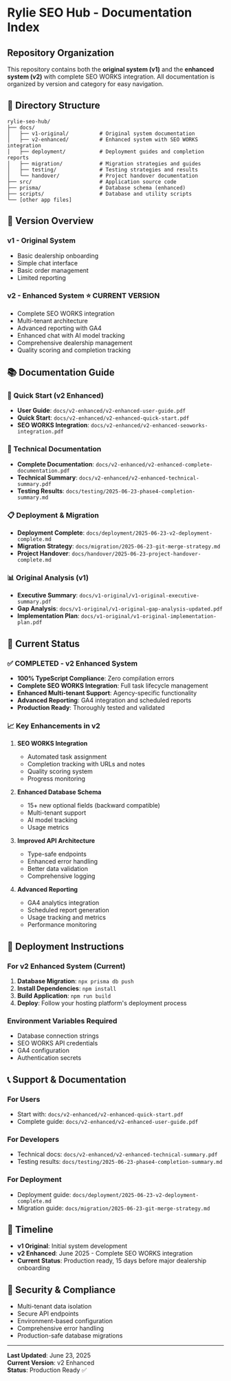 # Rylie SEO Hub - Documentation Index

## Repository Organization

This repository contains both the **original system (v1)** and the **enhanced system (v2)** with complete SEO WORKS integration. All documentation is organized by version and category for easy navigation.

## 📁 Directory Structure

```
rylie-seo-hub/
├── docs/
│   ├── v1-original/          # Original system documentation
│   ├── v2-enhanced/          # Enhanced system with SEO WORKS integration
│   ├── deployment/           # Deployment guides and completion reports
│   ├── migration/            # Migration strategies and guides
│   ├── testing/              # Testing strategies and results
│   └── handover/             # Project handover documentation
├── src/                      # Application source code
├── prisma/                   # Database schema (enhanced)
├── scripts/                  # Database and utility scripts
└── [other app files]
```

## 🔄 Version Overview

### **v1 - Original System**
- Basic dealership onboarding
- Simple chat interface
- Basic order management
- Limited reporting

### **v2 - Enhanced System** ⭐ **CURRENT VERSION**
- Complete SEO WORKS integration
- Multi-tenant architecture
- Advanced reporting with GA4
- Enhanced chat with AI model tracking
- Comprehensive dealership management
- Quality scoring and completion tracking

## 📚 Documentation Guide

### **🚀 Quick Start (v2 Enhanced)**
- **User Guide**: `docs/v2-enhanced/v2-enhanced-user-guide.pdf`
- **Quick Start**: `docs/v2-enhanced/v2-enhanced-quick-start.pdf`
- **SEO WORKS Integration**: `docs/v2-enhanced/v2-enhanced-seoworks-integration.pdf`

### **🔧 Technical Documentation**
- **Complete Documentation**: `docs/v2-enhanced/v2-enhanced-complete-documentation.pdf`
- **Technical Summary**: `docs/v2-enhanced/v2-enhanced-technical-summary.pdf`
- **Testing Results**: `docs/testing/2025-06-23-phase4-completion-summary.md`

### **📋 Deployment & Migration**
- **Deployment Complete**: `docs/deployment/2025-06-23-v2-deployment-complete.md`
- **Migration Strategy**: `docs/migration/2025-06-23-git-merge-strategy.md`
- **Project Handover**: `docs/handover/2025-06-23-project-handover-complete.md`

### **📊 Original Analysis (v1)**
- **Executive Summary**: `docs/v1-original/v1-original-executive-summary.pdf`
- **Gap Analysis**: `docs/v1-original/v1-original-gap-analysis-updated.pdf`
- **Implementation Plan**: `docs/v1-original/v1-original-implementation-plan.pdf`

## 🎯 Current Status

### **✅ COMPLETED - v2 Enhanced System**
- **100% TypeScript Compliance**: Zero compilation errors
- **Complete SEO WORKS Integration**: Full task lifecycle management
- **Enhanced Multi-tenant Support**: Agency-specific functionality
- **Advanced Reporting**: GA4 integration and scheduled reports
- **Production Ready**: Thoroughly tested and validated

### **📈 Key Enhancements in v2**
1. **SEO WORKS Integration**
   - Automated task assignment
   - Completion tracking with URLs and notes
   - Quality scoring system
   - Progress monitoring

2. **Enhanced Database Schema**
   - 15+ new optional fields (backward compatible)
   - Multi-tenant support
   - AI model tracking
   - Usage metrics

3. **Improved API Architecture**
   - Type-safe endpoints
   - Enhanced error handling
   - Better data validation
   - Comprehensive logging

4. **Advanced Reporting**
   - GA4 analytics integration
   - Scheduled report generation
   - Usage tracking and metrics
   - Performance monitoring

## 🚀 Deployment Instructions

### **For v2 Enhanced System (Current)**
1. **Database Migration**: `npx prisma db push`
2. **Install Dependencies**: `npm install`
3. **Build Application**: `npm run build`
4. **Deploy**: Follow your hosting platform's deployment process

### **Environment Variables Required**
- Database connection strings
- SEO WORKS API credentials
- GA4 configuration
- Authentication secrets

## 📞 Support & Documentation

### **For Users**
- Start with: `docs/v2-enhanced/v2-enhanced-quick-start.pdf`
- Complete guide: `docs/v2-enhanced/v2-enhanced-user-guide.pdf`

### **For Developers**
- Technical docs: `docs/v2-enhanced/v2-enhanced-technical-summary.pdf`
- Testing results: `docs/testing/2025-06-23-phase4-completion-summary.md`

### **For Deployment**
- Deployment guide: `docs/deployment/2025-06-23-v2-deployment-complete.md`
- Migration guide: `docs/migration/2025-06-23-git-merge-strategy.md`

## 📅 Timeline

- **v1 Original**: Initial system development
- **v2 Enhanced**: June 2025 - Complete SEO WORKS integration
- **Current Status**: Production ready, 15 days before major dealership onboarding

## 🔐 Security & Compliance

- Multi-tenant data isolation
- Secure API endpoints
- Environment-based configuration
- Comprehensive error handling
- Production-safe database migrations

---

**Last Updated**: June 23, 2025  
**Current Version**: v2 Enhanced  
**Status**: Production Ready ✅

